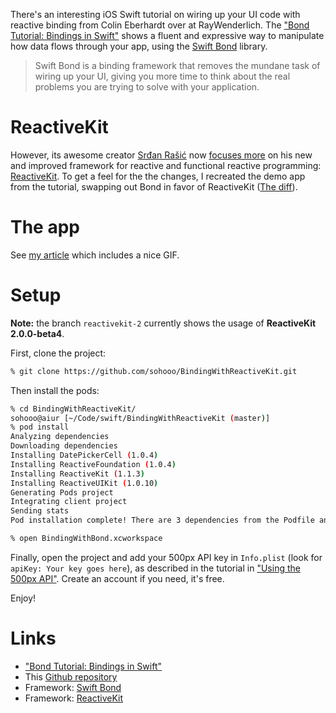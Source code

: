 
There's an interesting iOS Swift tutorial on wiring up your UI code with reactive binding from Colin Eberhardt over at RayWenderlich. The ["Bond Tutorial: Bindings in Swift"](https://www.raywenderlich.com/123108/bond-tutorial) shows a fluent and expressive way to manipulate how data flows through your app, using the [Swift Bond](https://github.com/SwiftBond/Bond) library.

> Swift Bond is a binding framework that removes the mundane task of wiring up your UI, giving you more time to think about the real problems you are trying to solve with your application.

# ReactiveKit

However, its awesome creator [Srđan Rašić](https://github.com/srdanrasic) now [focuses more](https://github.com/SwiftBond/Bond/issues/200) on his new and improved framework for reactive and functional reactive programming: [ReactiveKit](https://github.com/ReactiveKit/ReactiveKit). To get a feel for the the changes, I recreated the demo app from the tutorial, swapping out Bond in favor of ReactiveKit ([The diff](https://github.com/sohooo/BindingWithReactiveKit/commit/b7300b3dd8c3932c29550aad8a5b4f0623065194?diff=split)).

# The app

See [my article](http://txt.intothespirit.com/articles/binding-with-reactivekit/) which includes a nice GIF.

# Setup

__Note:__ the branch `reactivekit-2` currently shows the usage of __ReactiveKit 2.0.0-beta4__.

First, clone the project:

```bash
% git clone https://github.com/sohooo/BindingWithReactiveKit.git
```

Then install the pods:
```bash
% cd BindingWithReactiveKit/
sohooo@aiur [~/Code/swift/BindingWithReactiveKit (master)]
% pod install
Analyzing dependencies
Downloading dependencies
Installing DatePickerCell (1.0.4)
Installing ReactiveFoundation (1.0.4)
Installing ReactiveKit (1.1.3)
Installing ReactiveUIKit (1.0.10)
Generating Pods project
Integrating client project
Sending stats
Pod installation complete! There are 3 dependencies from the Podfile and 4 total pods installed.

% open BindingWithBond.xcworkspace
```

Finally, open the project and add your 500px API key in `Info.plist` (look for `apiKey: Your key goes here`), as described in the tutorial in ["Using the 500px API"](https://www.raywenderlich.com/123108/bond-tutorial#attachment_124498). Create an account if you need, it's free.

Enjoy!


# Links

- ["Bond Tutorial: Bindings in Swift"](https://www.raywenderlich.com/123108/bond-tutorial)
- This [Github repository](https://github.com/sohooo/BindingWithReactiveKit)
- Framework: [Swift Bond](https://github.com/SwiftBond/Bond)
- Framework: [ReactiveKit](https://github.com/ReactiveKit/ReactiveKit)
